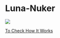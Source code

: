 # Luna-Nuker



<img src="https://user-images.githubusercontent.com/94025815/144698206-f7e3c8c5-ec08-4544-95a5-5b98929e811f.png"/>



[To Check How It Works](https://drive.google.com/file/d/1M0G2V05Y5ySRslNpbtbENUPdD0-l2SPe/view?usp=sharing)
